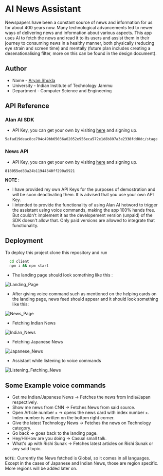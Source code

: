 
# AI News Assistant

Newspapers  have  been  a  constant  source  of news and information for us for about 400 years now. Many technological advancements led to newer ways of delivering news  and  information  about  various  aspects.
This app uses AI to fetch the news and read it to its users and assist them in their journey to consuming news in a healthy manner, both physically (reducing eye strain and screen time) and mentally (future plan includes creating a desenationalising filter, more on this can be found in the design document).




## Author

- Name - [Aryan Shukla](https://www.github.com/aryannewyork)
- University - Indian Institute of Technology Jammu
- Department - Computer Science and Engineering



## API Reference

### Alan AI SDK
- API Key, you can get your own by visiting [here](https://alan.app/) and signing up.

```
5afad19deac8ce704c49bb65036a02052e956eca572e1d8b807a3e2338fdd0dc/stage
```

### News API

- API Key, you can get your own by visiting [here](https://newsapi.org/) and signing up.
```
818055ed33a24b11944340ff290a5921
```

__NOTE__ : 
- I have provided my own API Keys for the purposes of demostration and will be soon deactivating them. It is advised that you use your own API Key.
- I intended to provide the functionality of using Alan AI hotword to trigger the assistant using voice commands, making the app 100% hands free. But couldn't implement it as the developement version (unpaid) of the SDK doesn't allow that. Only paid versions are allowed to integrate that functionality.


## Deployment

To deploy this project clone this repository and run

```bash
  cd client
  npm i && npm start
```
- The landing page should look something like this : 

![Landing_Page](https://user-images.githubusercontent.com/79625246/199540449-a6dff4cf-b3f0-4608-9259-8e473cb89d6f.png)

- After giving voice command such as mentioned on the helping cards on the landing page, news feed should appear and it should look something like this:

![News_Page](https://user-images.githubusercontent.com/79625246/199540427-effe897a-b77d-4e15-8882-d7fbe8f7975d.png)

- Fetching Indian News


![Indian_News](https://user-images.githubusercontent.com/79625246/199540440-b40ca387-4e4f-477b-b4e3-aac74db417da.png)

- Fetching Japanese News

![Japanese_News](https://user-images.githubusercontent.com/79625246/199540445-756c5f99-f82c-4f3f-a2b0-abdc66107142.png)

- Assistant while listening to voice commands

![Listening_Fetching_News](https://user-images.githubusercontent.com/79625246/199540452-7a17d5d9-80e3-4f56-b7c4-bd95f0939485.png)


## Some Example voice commands

- Get me Indian/Japanese News -> Fetches the news from India/Japan respectively.
- Show me news from CNN -> Fetches News from said source.
- Open Article number `x` -> opens the news card with index number `x`. Index number is written on the bottom right corner.
- Give the latest Technology News -> Fetches the news on Technology category.
- Go back -> goes back to the landing page.
- Hey/Hi/How are you doing -> Casual small talk.
- What's up with Rishi Sunak -> Fetches latest articles on Rishi Sunak or any said topic.

`NOTE:` Currently the News fetched is Global, so it comes in all languages. Except in the cases of Japanese and Indian News, those are region specific. More regions will be added later on.